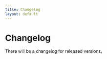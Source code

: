 ```yaml
---
title: Changelog
layout: default
---
```


# Changelog

There will be a changelog for released versions.
